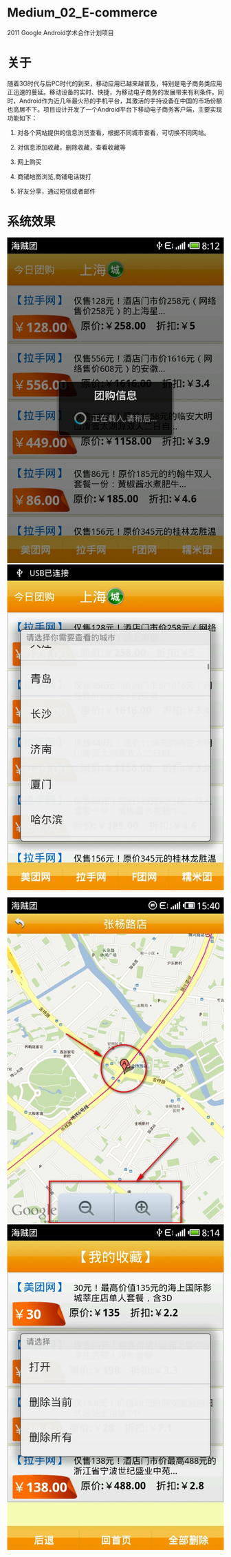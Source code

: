 # Medium_02_E-commerce
2011 Google Android学术合作计划项目

# 关于

随着3G时代与后PC时代的到来，移动应用已越来越普及，特别是电子商务类应用正迅速的蔓延。移动设备的实时、快捷，为移动电子商务的发展带来有利条件。同时，Android作为近几年最火热的手机平台，其激活的手持设备在中国的市场份额也高居不下。项目设计开发了一个Android平台下移动电子商务客户端，主要实现功能如下：

1) 对各个网站提供的信息浏览查看，根据不同城市查看，可切换不同网站。

2) 对信息添加收藏，删除收藏，查看收藏等

3) 网上购买

4) 商铺地图浏览,商铺电话拨打

5) 好友分享，通过短信或者邮件

# 系统效果

![1.png](./images/1.png)
![2.png](./images/2.png)

![3.png](./images/3.png)
![4.png](./images/4.png)
